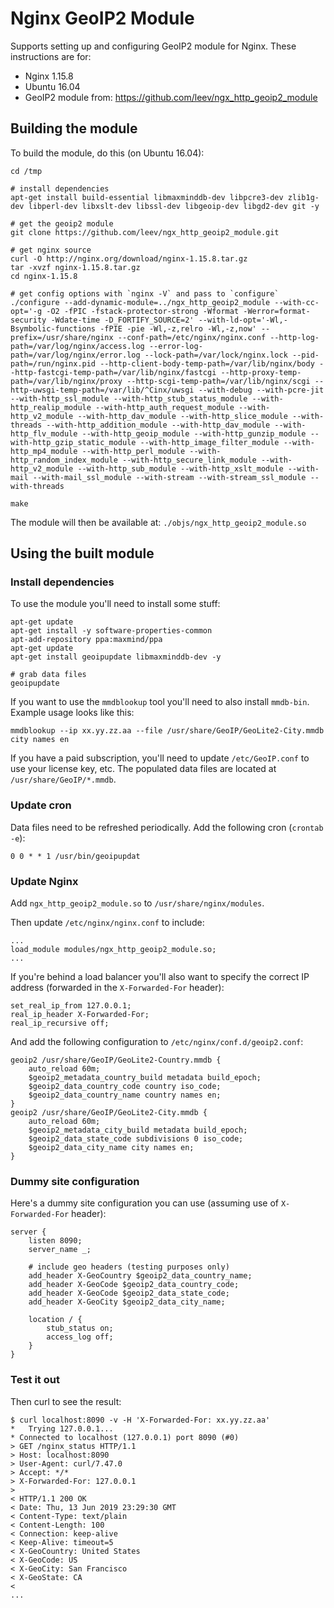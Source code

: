 # Nginx GeoIP2 Module
Supports setting up and configuring GeoIP2 module for Nginx. These instructions are for:

- Nginx 1.15.8
- Ubuntu 16.04
- GeoIP2 module from: https://github.com/leev/ngx_http_geoip2_module

## Building the module
To build the module, do this (on Ubuntu 16.04):

    cd /tmp

    # install dependencies
    apt-get install build-essential libmaxminddb-dev libpcre3-dev zlib1g-dev libperl-dev libxslt-dev libssl-dev libgeoip-dev libgd2-dev git -y

    # get the geoip2 module
    git clone https://github.com/leev/ngx_http_geoip2_module.git

    # get nginx source
    curl -O http://nginx.org/download/nginx-1.15.8.tar.gz
    tar -xvzf nginx-1.15.8.tar.gz
    cd nginx-1.15.8

    # get config options with `nginx -V` and pass to `configure`
    ./configure --add-dynamic-module=../ngx_http_geoip2_module --with-cc-opt='-g -O2 -fPIC -fstack-protector-strong -Wformat -Werror=format-security -Wdate-time -D_FORTIFY_SOURCE=2' --with-ld-opt='-Wl,-Bsymbolic-functions -fPIE -pie -Wl,-z,relro -Wl,-z,now' --prefix=/usr/share/nginx --conf-path=/etc/nginx/nginx.conf --http-log-path=/var/log/nginx/access.log --error-log-path=/var/log/nginx/error.log --lock-path=/var/lock/nginx.lock --pid-path=/run/nginx.pid --http-client-body-temp-path=/var/lib/nginx/body --http-fastcgi-temp-path=/var/lib/nginx/fastcgi --http-proxy-temp-path=/var/lib/nginx/proxy --http-scgi-temp-path=/var/lib/nginx/scgi --http-uwsgi-temp-path=/var/lib/^Cinx/uwsgi --with-debug --with-pcre-jit --with-http_ssl_module --with-http_stub_status_module --with-http_realip_module --with-http_auth_request_module --with-http_v2_module --with-http_dav_module --with-http_slice_module --with-threads --with-http_addition_module --with-http_dav_module --with-http_flv_module --with-http_geoip_module --with-http_gunzip_module --with-http_gzip_static_module --with-http_image_filter_module --with-http_mp4_module --with-http_perl_module --with-http_random_index_module --with-http_secure_link_module --with-http_v2_module --with-http_sub_module --with-http_xslt_module --with-mail --with-mail_ssl_module --with-stream --with-stream_ssl_module --with-threads

    make

The module will then be available at: `./objs/ngx_http_geoip2_module.so`

## Using the built module

### Install dependencies
To use the module you'll need to install some stuff:

    apt-get update
    apt-get install -y software-properties-common
    apt-add-repository ppa:maxmind/ppa
    apt-get update
    apt-get install geoipupdate libmaxminddb-dev -y 

    # grab data files
    geoipupdate

If you want to use the `mmdblookup` tool you'll need to also install `mmdb-bin`. Example usage looks like this:

    mmdblookup --ip xx.yy.zz.aa --file /usr/share/GeoIP/GeoLite2-City.mmdb city names en

If you have a paid subscription, you'll need to update `/etc/GeoIP.conf` to use your license key, etc. The populated data files are located at `/usr/share/GeoIP/*.mmdb`.

### Update cron
Data files need to be refreshed periodically. Add the following cron (`crontab -e`):

    0 0 * * 1 /usr/bin/geoipupdat

### Update Nginx
Add `ngx_http_geoip2_module.so` to `/usr/share/nginx/modules`.

Then update `/etc/nginx/nginx.conf` to include:

    ...
    load_module modules/ngx_http_geoip2_module.so;
    ...

If you're behind a load balancer you'll also want to specify the correct IP address (forwarded in the `X-Forwarded-For` header):

    set_real_ip_from 127.0.0.1;
    real_ip_header X-Forwarded-For;
    real_ip_recursive off;

And add the following configuration to `/etc/nginx/conf.d/geoip2.conf`:

    geoip2 /usr/share/GeoIP/GeoLite2-Country.mmdb {
        auto_reload 60m;
        $geoip2_metadata_country_build metadata build_epoch;
        $geoip2_data_country_code country iso_code;
        $geoip2_data_country_name country names en;
    }
    geoip2 /usr/share/GeoIP/GeoLite2-City.mmdb {
        auto_reload 60m;
        $geoip2_metadata_city_build metadata build_epoch;
        $geoip2_data_state_code subdivisions 0 iso_code;
        $geoip2_data_city_name city names en;
    }

### Dummy site configuration
Here's a dummy site configuration you can use (assuming use of `X-Forwarded-For` header):

    server {
        listen 8090;
        server_name _;

        # include geo headers (testing purposes only)
        add_header X-GeoCountry $geoip2_data_country_name;
        add_header X-GeoCode $geoip2_data_country_code;
        add_header X-GeoCode $geoip2_data_state_code;
        add_header X-GeoCity $geoip2_data_city_name;

        location / {
            stub_status on;
            access_log off;
        }
    }

### Test it out
Then curl to see the result:

    $ curl localhost:8090 -v -H 'X-Forwarded-For: xx.yy.zz.aa'
    *   Trying 127.0.0.1...
    * Connected to localhost (127.0.0.1) port 8090 (#0)
    > GET /nginx_status HTTP/1.1
    > Host: localhost:8090
    > User-Agent: curl/7.47.0
    > Accept: */*
    > X-Forwarded-For: 127.0.0.1
    > 
    < HTTP/1.1 200 OK
    < Date: Thu, 13 Jun 2019 23:29:30 GMT
    < Content-Type: text/plain
    < Content-Length: 100
    < Connection: keep-alive
    < Keep-Alive: timeout=5
    < X-GeoCountry: United States
    < X-GeoCode: US
    < X-GeoCity: San Francisco
    < X-GeoState: CA
    < 
    ...



